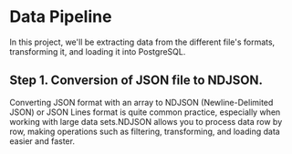 # Data Pipeline 

In this project, we'll be extracting data from the different file's formats, transforming it, and loading it into PostgreSQL.
## Step 1. Conversion of JSON file to NDJSON.
Converting JSON format with an array to NDJSON (Newline-Delimited JSON) or JSON Lines format is quite common practice, especially when working with large data sets.NDJSON allows you to process data row by row, making operations such as filtering, transforming, and loading data easier and faster.
